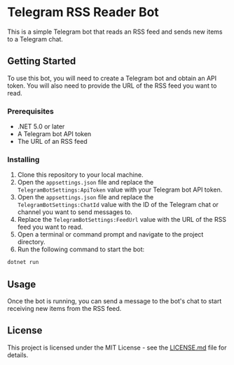 # Telegram RSS Reader Bot

This is a simple Telegram bot that reads an RSS feed and sends new items to a Telegram chat.

## Getting Started

To use this bot, you will need to create a Telegram bot and obtain an API token. You will also need to provide the URL of the RSS feed you want to read.

### Prerequisites

- .NET 5.0 or later
- A Telegram bot API token
- The URL of an RSS feed

### Installing

1. Clone this repository to your local machine.
2. Open the `appsettings.json` file and replace the `TelegramBotSettings:ApiToken` value with your Telegram bot API token.
3. Open the `appsettings.json` file and replace the `TelegramBotSettings:ChatId` value with the ID of the Telegram chat or channel you want to send messages to.
4. Replace the `TelegramBotSettings:FeedUrl` value with the URL of the RSS feed you want to read.
5. Open a terminal or command prompt and navigate to the project directory.
6. Run the following command to start the bot:

```bash
dotnet run
```

## Usage

Once the bot is running, you can send a message to the bot's chat to start receiving new items from the RSS feed.

## License

This project is licensed under the MIT License - see the [LICENSE.md](LICENSE.md) file for details.
